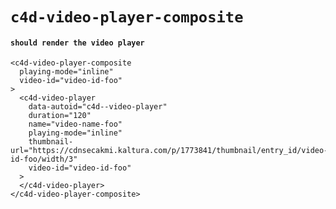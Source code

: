 # `c4d-video-player-composite`

#### `should render the video player`

```
<c4d-video-player-composite
  playing-mode="inline"
  video-id="video-id-foo"
>
  <c4d-video-player
    data-autoid="c4d--video-player"
    duration="120"
    name="video-name-foo"
    playing-mode="inline"
    thumbnail-url="https://cdnsecakmi.kaltura.com/p/1773841/thumbnail/entry_id/video-id-foo/width/3"
    video-id="video-id-foo"
  >
  </c4d-video-player>
</c4d-video-player-composite>

```

